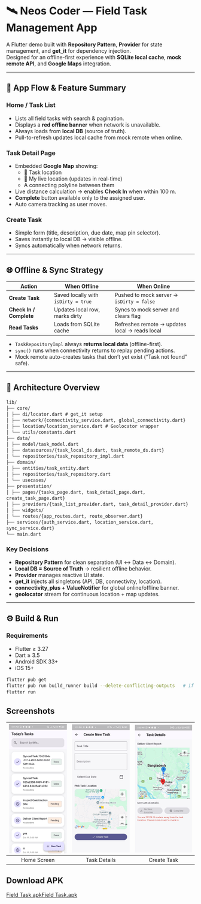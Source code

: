 # 🛰️ Neos Coder — Field Task Management App

A Flutter demo built with **Repository Pattern**, **Provider** for state management, and **get_it** for dependency injection.  
Designed for an offline-first experience with **SQLite local cache**, **mock remote API**, and **Google Maps** integration.

---

## 📱 App Flow & Feature Summary

### Home / Task List
- Lists all field tasks with search & pagination.
- Displays a **red offline banner** when network is unavailable.
- Always loads from **local DB** (source of truth).
- Pull-to-refresh updates local cache from mock remote when online.

### Task Detail Page
- Embedded **Google Map** showing:
    - 🔴 Task location
    - 🔵 My live location (updates in real-time)
    - A connecting polyline between them
- Live distance calculation → enables **Check In** when within 100 m.
- **Complete** button available only to the assigned user.
- Auto camera tracking as user moves.

### Create Task
- Simple form (title, description, due date, map pin selector).
- Saves instantly to local DB → visible offline.
- Syncs automatically when network returns.

---

## 🌐 Offline & Sync Strategy

| Action | When Offline | When Online |
|---------|--------------|-------------|
| **Create Task** | Saved locally with `isDirty = true` | Pushed to mock server → `isDirty = false` |
| **Check In / Complete** | Updates local row, marks dirty | Syncs to mock server and clears flag |
| **Read Tasks** | Loads from SQLite cache | Refreshes remote → updates local → reads local |

- `TaskRepositoryImpl` always **returns local data** (offline-first).
- `sync()` runs when connectivity returns to replay pending actions.
- Mock remote auto-creates tasks that don’t yet exist (“Task not found” safe).

---

## 🧱 Architecture Overview
```
lib/
├── core/
│ ├── di/locator.dart # get_it setup
│ ├── network/{connectivity_service.dart, global_connectivity.dart}
│ ├── location/location_service.dart # Geolocator wrapper
│ └── utils/constants.dart
├── data/
│ ├── model/task_model.dart
│ ├── datasources/{task_local_ds.dart, task_remote_ds.dart}
│ └── repositories/task_repository_impl.dart
├── domain/
│ ├── entities/task_entity.dart
│ ├── repositories/task_repository.dart
│ └── usecases/
├── presentation/
│ ├── pages/{tasks_page.dart, task_detail_page.dart, create_task_page.dart}
│ ├── providers/{task_list_provider.dart, task_detail_provider.dart}
│ ├── widgets/
│ └── routes/{app_routes.dart, route_observer.dart}
├── services/{auth_service.dart, location_service.dart, sync_service.dart}
└── main.dart
```

### Key Decisions
- **Repository Pattern** for clean separation (UI ↔ Data ↔ Domain).
- **Local DB = Source of Truth** → resilient offline behavior.
- **Provider** manages reactive UI state.
- **get_it** injects all singletons (API, DB, connectivity, location).
- **connectivity_plus + ValueNotifier** for global online/offline banner.
- **geolocator** stream for continuous location + map updates.

---

## ⚙️ Build & Run

### Requirements
- Flutter ≥ 3.27
- Dart ≥ 3.5
- Android SDK 33+
- iOS 15+

```bash
flutter pub get
flutter pub run build_runner build --delete-conflicting-outputs   # if using freezed/json
flutter run
```
## Screenshots
| ![img.png](img.png) | ![img_1.png](img_1.png) | ![img_2.png](img_2.png) |
|:--------------------:|:-----------------------:|:-----------------------:|
| Home Screen | Task Details | Create Task |




## Download APK
[Field Task.apk](Field%20Task.apk)[Field Task.apk](build%2Fapp%2Foutputs%2Fflutter-apk%2FField%20Task.apk)

